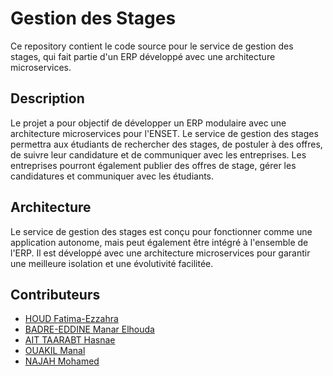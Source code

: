 

# Gestion des Stages
Ce repository contient le code source pour le service de gestion des stages, qui fait partie d'un ERP développé avec une architecture microservices.

## Description
Le projet a pour objectif de développer un ERP modulaire avec une architecture microservices pour l'ENSET. Le service de gestion des stages permettra aux étudiants de rechercher des stages, de postuler à des offres, de suivre leur candidature et de communiquer avec les entreprises. Les entreprises pourront également publier des offres de stage, gérer les candidatures et communiquer avec les étudiants.

## Architecture
Le service de gestion des stages est conçu pour fonctionner comme une application autonome, mais peut également être intégré à l'ensemble de l'ERP. Il est développé avec une architecture microservices pour garantir une meilleure isolation et une évolutivité facilitée.

## Contributeurs
- [HOUD Fatima-Ezzahra](https://github.com/HOUD-FatimaEzzahra)
- [BADRE-EDDINE Manar Elhouda](https://github.com/manar13297)
- [AIT TAARABT Hasnae](https://github.com/HASNAE-AITTAARABT)
- [OUAKIL Manal]()
- [NAJAH Mohamed]()


